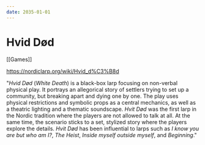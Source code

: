 ```yaml
---
date: 2035-01-01
---
```


# Hvid Død

[[Games]]

<https://nordiclarp.org/wiki/Hvid_d%C3%B8d>

"*Hvid Død* (*White Death*) is a black-box larp focusing on non-verbal physical play. It portrays an allegorical story of settlers trying to set up a community, but breaking apart and dying one by one. The play uses physical restrictions and symbolic props as a central mechanics, as well as a theatric lighting and a thematic soundscape. *Hvit Død* was the first larp in the Nordic tradition where the players are not allowed to talk at all. At the same time, the scenario sticks to a set, stylized story where the players explore the details. *Hvit Død* has been influential to larps such as *I know you are but who am I?*, *The Heist*, *Inside myself outside myself*, and *Beginning*."
